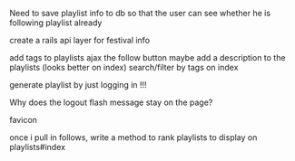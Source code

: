 Need to save playlist info to db so that the user can see whether he is following playlist already


create a rails api layer for festival info

add tags to playlists
ajax the follow button
maybe add a description to the playlists (looks better on index)
search/filter by tags on index

generate playlist by just logging in !!!

Why does the logout flash message stay on the page?

favicon

once i pull in follows, write a method to rank playlists to display on playlists#index

